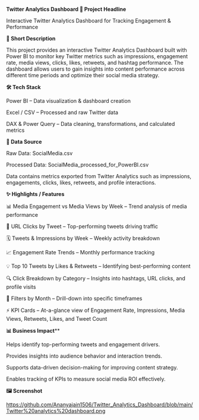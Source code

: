 **Twitter Analytics Dashboard
📌 Project Headline**

Interactive Twitter Analytics Dashboard for Tracking Engagement & Performance

**📝 Short Description**

This project provides an interactive Twitter Analytics Dashboard built with Power BI to monitor key Twitter metrics such as impressions, engagement rate, media views, clicks, likes, retweets, and hashtag performance. The dashboard allows users to gain insights into content performance across different time periods and optimize their social media strategy.

**🛠 Tech Stack**

Power BI – Data visualization & dashboard creation

Excel / CSV – Processed and raw Twitter data

DAX & Power Query – Data cleaning, transformations, and calculated metrics

**📂 Data Source**

Raw Data: SocialMedia.csv

Processed Data: SocialMedia_processed_for_PowerBI.csv

Data contains metrics exported from Twitter Analytics such as impressions, engagements, clicks, likes, retweets, and profile interactions.

**✨ Highlights / Features**

📊 Media Engagement vs Media Views by Week – Trend analysis of media performance

🔗 URL Clicks by Tweet – Top-performing tweets driving traffic

🗓 Tweets & Impressions by Week – Weekly activity breakdown

📈 Engagement Rate Trends – Monthly performance tracking

💡 Top 10 Tweets by Likes & Retweets – Identifying best-performing content

🔍 Click Breakdown by Category – Insights into hashtags, URL clicks, and profile visits

📑 Filters by Month – Drill-down into specific timeframes

⚡ KPI Cards – At-a-glance view of Engagement Rate, Impressions, Media Views, Retweets, Likes, and Tweet Count

**📊 Business Impact****

Helps identify top-performing tweets and engagement drivers.

Provides insights into audience behavior and interaction trends.

Supports data-driven decision-making for improving content strategy.

Enables tracking of KPIs to measure social media ROI effectively.

**🖼 Screenshot**

https://github.com/Ananyajain1506/Twitter_Analytics_Dashboard/blob/main/Twitter%20analytics%20dashboard.png
